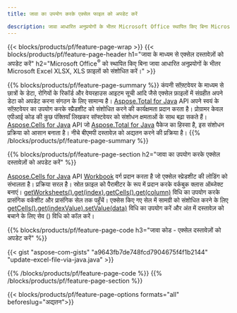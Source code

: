 ```yaml
---
title: जावा का उपयोग करके एक्सेल फाइल को अपडेट करें 

description: जावा आधारित अनुप्रयोगों के भीतर Microsoft Office स्थापित किए बिना Microsoft Excel XLSX, XLS, CSV दस्तावेज़ों को संपादित करें।
---
```


{{< blocks/products/pf/feature-page-wrap >}}
{{< blocks/products/pf/feature-page-header h1="जावा के माध्यम से एक्सेल दस्तावेज़ों को अपडेट करें" h2="Microsoft Office<sup>&reg;</sup> को स्थापित किए बिना जावा आधारित अनुप्रयोगों के भीतर Microsoft Excel XLSX, XLS फ़ाइलों को संशोधित करें।" >}}

{{% blocks/products/pf/feature-page-summary %}}
कंपनी सॉफ़्टवेयर के माध्यम से छात्रों के डेटा, रोगियों के रिकॉर्ड और वेयरहाउस आइटम सूची आदि जैसे एक्सेल फ़ाइलों में संग्रहीत अपने डेटा को अपडेट करना संगठन के लिए सामान्य है। [Aspose.Total for Java](https://products.aspose.com/total/java/) API अपने स्वयं के सॉफ़्टवेयर का उपयोग करके स्प्रैडशीट को संशोधित करने की कार्यक्षमता प्रदान करता है। प्रोग्रामर केवल एपीआई कोड की कुछ पंक्तियाँ लिखकर सॉफ्टवेयर को संशोधन क्षमताओं के साथ बढ़ा सकते हैं। [Aspose.Cells for Java](https://products.aspose.com/cells/java/) API जो [Aspose.Total for Java](https://products.aspose.com/total/java/) पैकेज का हिस्सा है, इस संशोधन प्रक्रिया को आसान बनाता है। नीचे बीएमपी दस्तावेज़ को अद्यतन करने की प्रक्रिया है।
{{% /blocks/products/pf/feature-page-summary  %}}

{{% blocks/products/pf/feature-page-section  h2="जावा का उपयोग करके एक्सेल दस्तावेज़ों को अपडेट करें" %}}

[Aspose.Cells for Java](https://products.aspose.com/cells/java/) API [Workbook](https://reference.aspose.com/cells/java/com.aspose.cells/Workbook) वर्ग प्रदान करता है जो एक्सेल स्प्रेडशीट की लोडिंग को संभालता है। प्रक्रिया सरल है। स्रोत फ़ाइल को पैरामीटर के रूप में प्रदान करके वर्कबुक क्लास ऑब्जेक्ट बनाएं। [getWorksheets().get(index).getCells().get(column)](https://reference.aspose.com/cells/java/com.aspose.cells/cells#Item%20(int)) विधि का उपयोग करके प्रासंगिक वर्कशीट और प्रासंगिक सेल तक पहुँचें। एक्सेस किए गए सेल में सामग्री को संशोधित करने के लिए [getCells().get(indexValue).setValue(data)](https://reference.aspose.com/cells/java/com.aspose.cells/cell#Value) विधि का उपयोग करें और अंत में दस्तावेज़ को बचाने के लिए सेव () विधि को कॉल करें।

{{% blocks/products/pf/feature-page-code h3="जावा कोड - एक्सेल दस्तावेज़ों को अपडेट करें" %}}

{{< gist "aspose-com-gists" "a9643fb7de748fcd7904675f4f1b2144" "update-excel-file-via-java.java" >}}

{{% /blocks/products/pf/feature-page-code  %}}
{{% /blocks/products/pf/feature-page-section %}}

{{< blocks/products/pf/feature-page-options formats="all" beforeslug="अद्यतन">}}